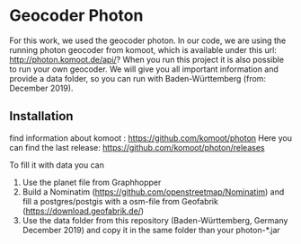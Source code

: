 # Geocoder Photon

For this work, we used the geocoder photon.
In our code, we are using the running photon geocoder from komoot, which is available under this url: http://photon.komoot.de/api/?
When you run this project it is also possible to run your own geocoder.
We will give you all important information and provide a data folder, so you can run with Baden-Württemberg (from: December 2019).

## Installation

find information about komoot : https://github.com/komoot/photon
Here you can find the last release: https://github.com/komoot/photon/releases

To fill it with data you can
1. Use the planet file from Graphhopper
2. Build a Nominatim (https://github.com/openstreetmap/Nominatim) and fill a postgres/postgis with a osm-file from Geofabrik (https://download.geofabrik.de/)
3. Use the data folder from this repository (Baden-Württemberg, Germany December 2019) and copy it in the same folder than your photon-*.jar
